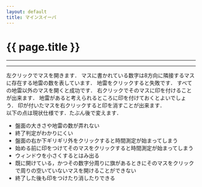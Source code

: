 ```yaml
---
layout: default
title: マインスイーパ
---
```


<h1>{{ page.title }}</h1>
<hr />
<script src="app.js"></script>
<div id="content"></div>
<hr />
左クリックでマスを開きます．  
マスに書かれている数字は8方向に隣接するマスに存在する地雷の数を表しています．  
地雷をクリックすると失敗です．  
すべての地雷以外のマスを開くと成功です．  
右クリックでそのマスに印を付けることが出来ます．  
地雷があると考えられるところに印を付けておくとよいでしょう．  
印が付いたマスを右クリックすると印を消すことが出来ます．  
  
<br>
以下の点は現状仕様です．たぶん後で変えます．  

- 盤面の大きさや地雷の数が弄れない
- 終了判定がわかりにくい
- 盤面の右か下ギリギリ外をクリックすると時間測定が始まってしまう
- 始める前に印をつけてそのマスをクリックすると時間測定が始まってしまう
- ウィンドウを小さくするとはみ出る
- 既に開けている，かつその数字分周りに旗があるときにそのマスをクリックで周りの空いていないマスを開けることができない
- 終了した後も印をつけたり消したりできる
